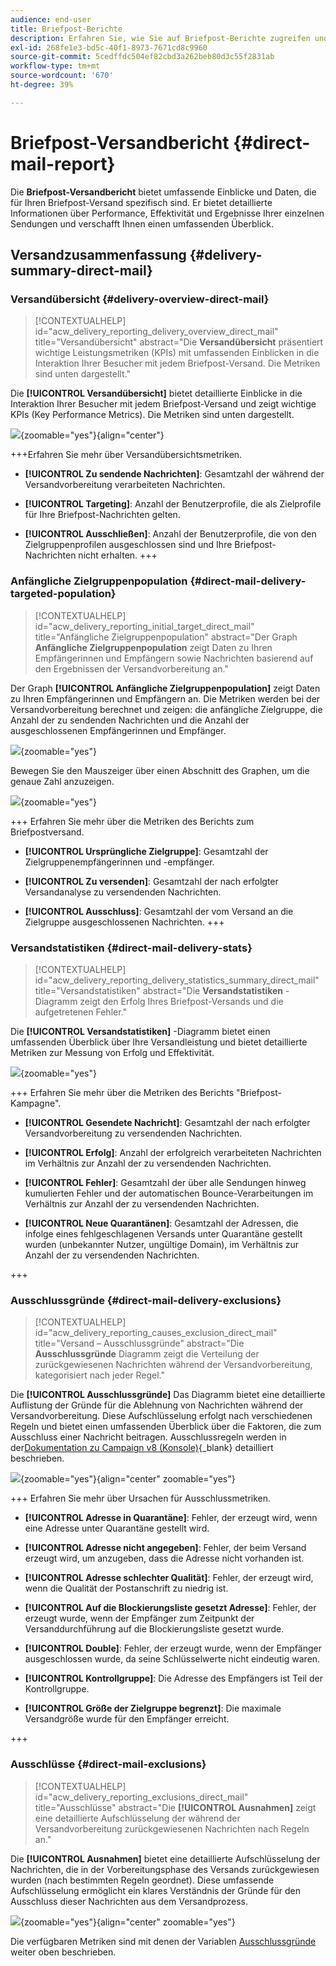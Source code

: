 ```yaml
---
audience: end-user
title: Briefpost-Berichte
description: Erfahren Sie, wie Sie auf Briefpost-Berichte zugreifen und diese verwenden
exl-id: 268fe1e3-bd5c-40f1-8973-7671cd8c9960
source-git-commit: 5cedffdc504ef82cbd3a262beb80d3c55f2831ab
workflow-type: tm+mt
source-wordcount: '670'
ht-degree: 39%

---
```


# Briefpost-Versandbericht {#direct-mail-report}

Die **Briefpost-Versandbericht** bietet umfassende Einblicke und Daten, die für Ihren Briefpost-Versand spezifisch sind. Er bietet detaillierte Informationen über Performance, Effektivität und Ergebnisse Ihrer einzelnen Sendungen und verschafft Ihnen einen umfassenden Überblick.

## Versandzusammenfassung {#delivery-summary-direct-mail}

### Versandübersicht {#delivery-overview-direct-mail}

>[!CONTEXTUALHELP]
>id="acw_delivery_reporting_delivery_overview_direct_mail"
>title="Versandübersicht"
>abstract="Die **Versandübersicht** präsentiert wichtige Leistungsmetriken (KPIs) mit umfassenden Einblicken in die Interaktion Ihrer Besucher mit jedem Briefpost-Versand. Die Metriken sind unten dargestellt."

Die **[!UICONTROL Versandübersicht]** bietet detaillierte Einblicke in die Interaktion Ihrer Besucher mit jedem Briefpost-Versand und zeigt wichtige KPIs (Key Performance Metrics).  Die Metriken sind unten dargestellt.

![](assets/direct-overview.png){zoomable=&quot;yes&quot;}{align="center"}

+++Erfahren Sie mehr über Versandübersichtsmetriken.

* **[!UICONTROL Zu sendende Nachrichten]**: Gesamtzahl der während der Versandvorbereitung verarbeiteten Nachrichten.

* **[!UICONTROL Targeting]**: Anzahl der Benutzerprofile, die als Zielprofile für Ihre Briefpost-Nachrichten gelten.

* **[!UICONTROL Ausschließen]**: Anzahl der Benutzerprofile, die von den Zielgruppenprofilen ausgeschlossen sind und Ihre Briefpost-Nachrichten nicht erhalten.
+++

### Anfängliche Zielgruppenpopulation {#direct-mail-delivery-targeted-population}

>[!CONTEXTUALHELP]
>id="acw_delivery_reporting_initial_target_direct_mail"
>title="Anfängliche Zielgruppenpopulation"
>abstract="Der Graph **Anfängliche Zielgruppenpopulation** zeigt Daten zu Ihren Empfängerinnen und Empfängern sowie Nachrichten basierend auf den Ergebnissen der Versandvorbereitung an."

Der Graph **[!UICONTROL Anfängliche Zielgruppenpopulation]** zeigt Daten zu Ihren Empfängerinnen und Empfängern an. Die Metriken werden bei der Versandvorbereitung berechnet und zeigen: die anfängliche Zielgruppe, die Anzahl der zu sendenden Nachrichten und die Anzahl der ausgeschlossenen Empfängerinnen und Empfänger.

![](assets/direct-mail-delivery-targeted-population.png){zoomable=&quot;yes&quot;}

Bewegen Sie den Mauszeiger über einen Abschnitt des Graphen, um die genaue Zahl anzuzeigen.

![](assets/direct-mail-delivery-targeted-population_2.png){zoomable=&quot;yes&quot;}

+++ Erfahren Sie mehr über die Metriken des Berichts zum Briefpostversand.

* **[!UICONTROL Ursprüngliche Zielgruppe]**: Gesamtzahl der Zielgruppenempfängerinnen und -empfänger.

* **[!UICONTROL Zu versenden]**: Gesamtzahl der nach erfolgter Versandanalyse zu versendenden Nachrichten.

* **[!UICONTROL Ausschluss]**: Gesamtzahl der vom Versand an die Zielgruppe ausgeschlossenen Nachrichten.
+++

### Versandstatistiken {#direct-mail-delivery-stats}

>[!CONTEXTUALHELP]
>id="acw_delivery_reporting_delivery_statistics_summary_direct_mail"
>title="Versandstatistiken"
>abstract="Die **Versandstatistiken** -Diagramm zeigt den Erfolg Ihres Briefpost-Versands und die aufgetretenen Fehler."

Die **[!UICONTROL Versandstatistiken]** -Diagramm bietet einen umfassenden Überblick über Ihre Versandleistung und bietet detaillierte Metriken zur Messung von Erfolg und Effektivität.

![](assets/direct-mail-delivery-stats.png){zoomable=&quot;yes&quot;}

+++ Erfahren Sie mehr über die Metriken des Berichts &quot;Briefpost-Kampagne&quot;.

* **[!UICONTROL Gesendete Nachricht]**: Gesamtzahl der nach erfolgter Versandvorbereitung zu versendenden Nachrichten.

* **[!UICONTROL Erfolg]**: Anzahl der erfolgreich verarbeiteten Nachrichten im Verhältnis zur Anzahl der zu versendenden Nachrichten.

* **[!UICONTROL Fehler]**: Gesamtzahl der über alle Sendungen hinweg kumulierten Fehler und der automatischen Bounce-Verarbeitungen im Verhältnis zur Anzahl der zu versendenden Nachrichten.

* **[!UICONTROL Neue Quarantänen]**: Gesamtzahl der Adressen, die infolge eines fehlgeschlagenen Versands unter Quarantäne gestellt wurden (unbekannter Nutzer, ungültige Domain), im Verhältnis zur Anzahl der zu versendenden Nachrichten.

+++

### Ausschlussgründe {#direct-mail-delivery-exclusions}

>[!CONTEXTUALHELP]
>id="acw_delivery_reporting_causes_exclusion_direct_mail"
>title="Versand – Ausschlussgründe"
>abstract="Die **Ausschlussgründe** Diagramm zeigt die Verteilung der zurückgewiesenen Nachrichten während der Versandvorbereitung, kategorisiert nach jeder Regel."

Die **[!UICONTROL Ausschlussgründe]** Das Diagramm bietet eine detaillierte Auflistung der Gründe für die Ablehnung von Nachrichten während der Versandvorbereitung. Diese Aufschlüsselung erfolgt nach verschiedenen Regeln und bietet einen umfassenden Überblick über die Faktoren, die zum Ausschluss einer Nachricht beitragen. Ausschlussregeln werden in der[Dokumentation zu Campaign v8 (Konsole)](https://experienceleague.adobe.com/docs/campaign/campaign-v8/send/failures/delivery-failures.html?lang=de#email-error-types){_blank} detailliert beschrieben.

![](assets/direct-mail-delivery-exclusions.png){zoomable=&quot;yes&quot;}{align="center" zoomable="yes"}

+++ Erfahren Sie mehr über Ursachen für Ausschlussmetriken.

* **[!UICONTROL Adresse in Quarantäne]**: Fehler, der erzeugt wird, wenn eine Adresse unter Quarantäne gestellt wird.

* **[!UICONTROL Adresse nicht angegeben]**: Fehler, der beim Versand erzeugt wird, um anzugeben, dass die Adresse nicht vorhanden ist.

* **[!UICONTROL Adresse schlechter Qualität]**: Fehler, der erzeugt wird, wenn die Qualität der Postanschrift zu niedrig ist.

* **[!UICONTROL Auf die Blockierungsliste gesetzt Adresse]**: Fehler, der erzeugt wurde, wenn der Empfänger zum Zeitpunkt der Versanddurchführung auf die Blockierungsliste gesetzt wurde.

* **[!UICONTROL Double]**: Fehler, der erzeugt wurde, wenn der Empfänger ausgeschlossen wurde, da seine Schlüsselwerte nicht eindeutig waren.

* **[!UICONTROL Kontrollgruppe]**: Die Adresse des Empfängers ist Teil der Kontrollgruppe.

* **[!UICONTROL Größe der Zielgruppe begrenzt]**: Die maximale Versandgröße wurde für den Empfänger erreicht.

+++

### Ausschlüsse {#direct-mail-exclusions}

>[!CONTEXTUALHELP]
>id="acw_delivery_reporting_exclusions_direct_mail"
>title="Ausschlüsse"
>abstract="Die **[!UICONTROL Ausnahmen]** zeigt eine detaillierte Aufschlüsselung der während der Versandvorbereitung zurückgewiesenen Nachrichten nach Regeln an."

Die **[!UICONTROL Ausnahmen]** bietet eine detaillierte Aufschlüsselung der Nachrichten, die in der Vorbereitungsphase des Versands zurückgewiesen wurden (nach bestimmten Regeln geordnet). Diese umfassende Aufschlüsselung ermöglicht ein klares Verständnis der Gründe für den Ausschluss dieser Nachrichten aus dem Versandprozess.

![](assets/direct-mail-exclusions.png){zoomable=&quot;yes&quot;}{align="center" zoomable="yes"}

Die verfügbaren Metriken sind mit denen der Variablen [Ausschlussgründe](#direct-mail-delivery-exclusions) weiter oben beschrieben.
